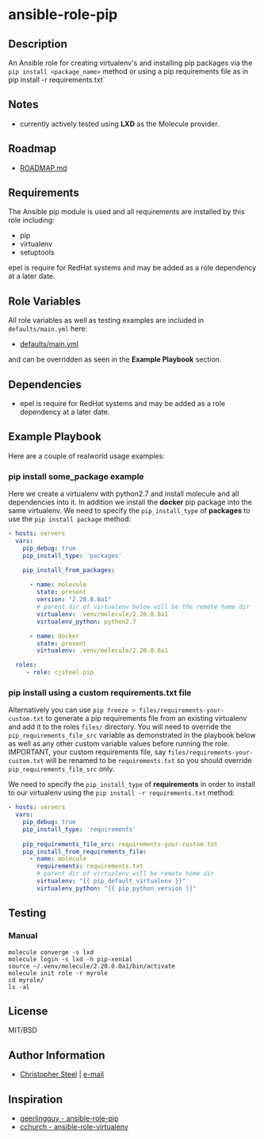 # ansible-role-pip

## Description

An Ansible role for creating virtualenv's and installing pip packages via the `pip install <package_name>` method or using a pip requirements file as in pip install -r requirements.txt`

## Notes

* currently actively tested using **LXD** as the Molecule provider.

## Roadmap

* [ROADMAP.md](./ROADMAP.md)

Requirements
------------

The Ansible pip module is used and all requirements are installed by this role including:

* pip
* virtualenv
* setuptools

epel is require for RedHat systems and may be added as a role dependency at a later date.

Role Variables
--------------

All role variables as well as testing examples are included in `defaults/main.yml` here:

* [defaults/main.yml](defaults/main.yml)

and can be overridden as seen in the **Example Playbook** section.

Dependencies
------------

* epel is require for RedHat systems and may be added as a role dependency at a later date.

Example Playbook
----------------

Here are a couple of realworld usage examples:

### pip install some_package example

Here we create a virtualenv with python2.7 and install molecule and all dependencies into it. In addition we install the **docker** pip package into the same virtualenv. We need to specify the `pip_install_type` of **packages** to use the `pip install package` method:

```yaml
- hosts: servers
  vars:
    pip_debug: true
    pip_install_type: 'packages'

    pip_install_from_packages:
    
      - name: molecule
        state: present
        version: "2.20.0.0a1"
        # parent dir of virtualenv below will be the remote home dir
        virtualenv: .venv/molecule/2.20.0.0a1
        virtualenv_python: python2.7

      - name: docker
        state: present
        virtualenv: .venv/molecule/2.20.0.0a1

  roles:
     - role: cjsteel.pip
```

### pip install using a custom requirements.txt file

Alternatively you can use `pip freeze > files/requirements-your-custom.txt`  to generate a pip requirements file from an existing virtualenv and add it to the roles `files/` directory. You will need to override the `pip_requirements_file_src` variable as demonstrated in the playbook below as well as any other custom variable values before running the role. IMPORTANT, your custom requirements file, say `files/requirements-your-custom.txt` will be renamed to be `requirements.txt` so you should override `pip_requirements_file_src` only.

 We need to specify the `pip_install_type` of **requirements** in order to install to our virtualenv using the  `pip install -r requirements.txt` method:

```yaml
- hosts: servers
  vars:
    pip_debug: true
    pip_install_type: 'requirements'
    
    pip_requirements_file_src: requirements-your-custom.txt
    pip_install_from_requirements_file:
      - name: molecule
        requirements: requirements.txt
        # parent dir of virtualenv will be remote home dir
        virtualenv: "{{ pip_default_virtualenv }}"
        virtualenv_python: "{{ pip_python_version }}"

```

## Testing

### Manual

```shell
molecule converge -s lxd
molecule login -s lxd -h pip-xenial
source ~/.venv/molecule/2.20.0.0a1/bin/activate
molecule init role -r myrole
cd myrole/
ls -al
```



License
-------

MIT/BSD

Author Information
------------------

- [Christopher Steel](http://mcin-cnim.ca/) | [e-mail](mailto:christopher.steel@mcgill.ca)

Inspiration
-----------

* [geerlingguy - ansible-role-pip](https://github.com/geerlingguy/ansible-role-pip)
* [cchurch - ansible-role-virtualenv](https://github.com/cchurch/ansible-role-virtualenv/)
